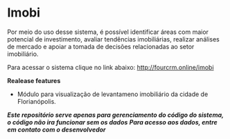# Imobi

Por meio do uso desse sistema, é possível identificar áreas com maior potencial de investimento, 
avaliar tendências imobiliárias, realizar análises de mercado e apoiar a tomada de decisões relacionadas ao setor imobiliário.

Para acessar o sistema clique no link abaixo:
http://fourcrm.online/imobi

**Realease features**

- Módulo para visualização de levantameno imobiliário da cidade de Florianópolis.


***Este repositório serve apenas para gerenciamento do código do sistema, o código não ira funcionar sem os dados***
***Para acesso aos dados, entre em contato com o desenvolvedor***
